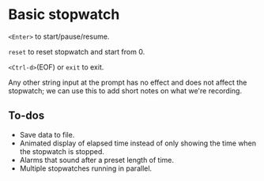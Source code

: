 # Basic stopwatch

`<Enter>` to start/pause/resume.

`reset` to reset stopwatch and start from 0.

`<Ctrl-d>`(EOF) or `exit` to exit.

Any other string input at the prompt has no effect and does not affect the
stopwatch; we can use this to add short notes on what we're recording.


## To-dos

* Save data to file.
* Animated display of elapsed time instead of only showing the time when the
  stopwatch is stopped.
* Alarms that sound after a preset length of time.
* Multiple stopwatches running in parallel.
